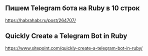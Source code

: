 ## Пишем Telegram бота на Ruby в 10 строк
  https://habrahabr.ru/post/264707/
## Quickly Create a Telegram Bot in Ruby
  https://www.sitepoint.com/quickly-create-a-telegram-bot-in-ruby/
